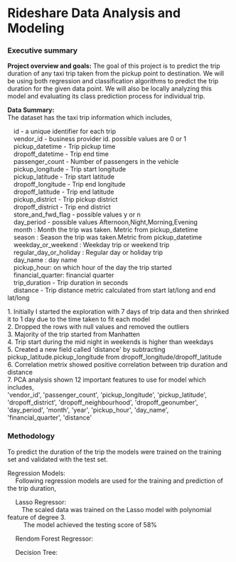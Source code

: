 # Rideshare Data Analysis and Modeling

### Executive summary

**Project overview and goals:** 
The goal of this project is to predict the trip duration of any taxi trip taken from the pickup point to destination.
We will be using both regression and classification algorithms to predict the trip duration for the given data point. 
We will also be locally analyzing this model and evaluating its class prediction process for individual trip.

**Data Summary:** <br>
The dataset has the taxi trip information which includes,<br>
     <p> &emsp;id - a unique identifier for each trip<br>
      &emsp;vendor_id - business provider id. possible values are 0 or 1<br>
      &emsp;pickup_datetime - Trip pickup time<br>
      &emsp;dropoff_datetime - Trip end time<br>
      &emsp;passenger_count - Number of passengers in the vehicle<br>
      &emsp;pickup_longitude - Trip start longitude<br>
      &emsp;pickup_latitude - Trip start latitude<br>
      &emsp;dropoff_longitude - Trip end longitude<br>
      &emsp;dropoff_latitude - Trip end latitude<br>
      &emsp;pickup_district - Trip pickup district<br>
      &emsp;dropoff_district - Trip end district<br>
      &emsp;store_and_fwd_flag - possible values y or n<br>
      &emsp;day_period - possible values Afternoon,Night,Morning,Evening<br>
      &emsp;month : Month the trip was taken. Metric from pickup_datetime<br>
      &emsp;season : Season the trip was taken.Metric from pickup_datetime<br>
      &emsp;weekday_or_weekend : Weekday trip or weekend trip<br>
      &emsp;regular_day_or_holiday : Regular day or holiday trip<br>
      &emsp;day_name : day name<br>
      &emsp;pickup_hour: on which hour of the day the trip started<br>
      &emsp;financial_quarter: financial quarter<br>
      &emsp;trip_duration - Trip duration in seconds<br>
      &emsp;distance - Trip distance metric calculated from start lat/long and end lat/long<br></p>
	1. Initially I started the exploration with 7 days of trip data and then shrinked it to 1 day due to the time taken to fit each model<br>
  	2. Dropped the rows with null values and removed the outliers<br>
   	3. Majority of the trip started from Manhatten<br>
        4. Trip start during the mid night in weekends is higher than weekdays<br>
	5. Created a new field called 'distance' by subtracting  pickup_latitude.pickup_longitude from dropoff_longitude/dropoff_latitude<br>
	6. Correlation metrix showed positive correlation between trip duration and distance<br>
 	7. PCA analysis shown 12 important features to use for model which includes,<br>
  	'vendor_id', 'passenger_count', 'pickup_longitude', 'pickup_latitude',<br>
       'dropoff_district', 'dropoff_neighbourhood', 'dropoff_geonumber',<br>
       'day_period', 'month', 'year', 'pickup_hour', 'day_name',<br>
       'financial_quarter', 'distance' <br>

### Methodology <br>
   To predict the duration of the trip the models were trained on the training set and validated with the test set.<br>
   <p>Regression Models:<br>
   &emsp; Following regression models are used for the training and prediction of the trip duration,</p>
   <p>&emsp; Lasso Regressor:<br>
   &emsp; &emsp;The scaled data was trained on the Lasso model with polynomial feature of degree 3.<br>
   &emsp; &emsp; The model achieved the testing score of 58%</p>
   <p>&emsp; Rendom Forest Regressor:</p>
   <p>&emsp; Decision Tree:</p>
      
   

    
